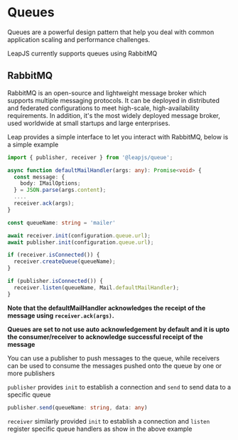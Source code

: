 # Queues

Queues are a powerful design pattern that help you deal with common application scaling and performance challenges.

LeapJS currently supports queues using RabbitMQ

## RabbitMQ

RabbitMQ is an open-source and lightweight message broker which supports multiple messaging protocols. It can be deployed in distributed and federated configurations to meet high-scale, high-availability requirements. In addition, it's the most widely deployed message broker, used worldwide at small startups and large enterprises.

Leap provides a simple interface to let you interact with RabbitMQ, below is a simple example

```typescript
import { publisher, receiver } from '@leapjs/queue';

async function defaultMailHandler(args: any): Promise<void> {
  const message: {
    body: IMailOptions;
  } = JSON.parse(args.content);
  ....
  receiver.ack(args);
}

const queueName: string = 'mailer'

await receiver.init(configuration.queue.url);
await publisher.init(configuration.queue.url);

if (receiver.isConnected()) {
  receiver.createQueue(queueName);
}

if (publisher.isConnected()) {
  receiver.listen(queueName, Mail.defaultMailHandler);
}
```

**Note that the defaultMailHandler acknowledges the receipt of the message using `receiver.ack(args)`.**

**Queues are set to not use auto acknowledgement by default and it is upto the consumer/receiver to acknowledge successful receipt of the message**

You can use a publisher to push messages to the queue, while receivers can be used to consume the messages pushed onto the queue by one or more publishers

`publisher` provides `init` to establish a connection and `send` to send data to a specific queue

```typescript
publisher.send(queueName: string, data: any)
```

`receiver` similarly provided `init` to establish a connection and `listen` register specific queue handlers as show in the above example

